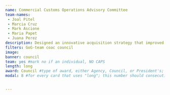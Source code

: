 ```yaml
---
name: Commercial Customs Operations Advisory Committee
team-names: 
 - Joal Pitel
 - Marcia Cruz
 - Mark Ascione
 - Maria Papet
 - Juana Perez
description: Designed an innovative acquisition strategy that improved essential communication services with a new cost-effective wireless solution. The team’s work is expected to save $157 million for the DoD and VA within five years.
filters: GoG-team coac council
image: 
banner: council
team: yes #mark no if an individual, NO CAPS 
length: long
award: Council #type of award, either Agency, Council, or President's; this is case sensitive so make sure to match the options listed exactly. This section generates the format of the card
modal: 8 #for every card that uses "long"; this number should consecutively increase and never be the same


---
```

